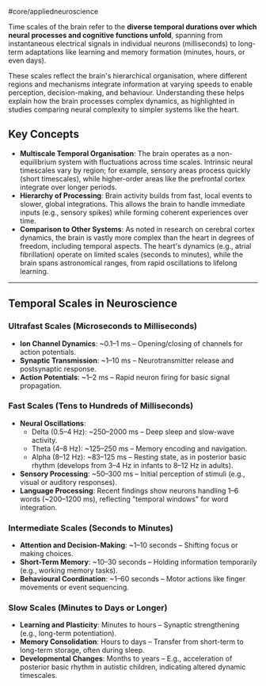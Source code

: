 #core/appliedneuroscience 

Time scales of the brain refer to the **diverse temporal durations over which neural processes and cognitive functions unfold**, spanning from instantaneous electrical signals in individual neurons (milliseconds) to long-term adaptations like learning and memory formation (minutes, hours, or even days).

These scales reflect the brain's hierarchical organisation, where different regions and mechanisms integrate information at varying speeds to enable perception, decision-making, and behaviour. Understanding these helps explain how the brain processes complex dynamics, as highlighted in studies comparing neural complexity to simpler systems like the heart.

## Key Concepts

- **Multiscale Temporal Organisation**: The brain operates as a non-equilibrium system with fluctuations across time scales. Intrinsic neural timescales vary by region; for example, sensory areas process quickly (short timescales), while higher-order areas like the prefrontal cortex integrate over longer periods.
- **Hierarchy of Processing**: Brain activity builds from fast, local events to slower, global integrations. This allows the brain to handle immediate inputs (e.g., sensory spikes) while forming coherent experiences over time.
- **Comparison to Other Systems**: As noted in research on cerebral cortex dynamics, the brain is vastly more complex than the heart in degrees of freedom, including temporal aspects. The heart's dynamics (e.g., atrial fibrillation) operate on limited scales (seconds to minutes), while the brain spans astronomical ranges, from rapid oscillations to lifelong learning.

---

## Temporal Scales in Neuroscience

### Ultrafast Scales (Microseconds to Milliseconds)

- **Ion Channel Dynamics**: ~0.1–1 ms – Opening/closing of channels for action potentials.
- **Synaptic Transmission**: ~1–10 ms – Neurotransmitter release and postsynaptic response.
- **Action Potentials**: ~1–2 ms – Rapid neuron firing for basic signal propagation.

### Fast Scales (Tens to Hundreds of Milliseconds)

- **Neural Oscillations**: 
  - Delta (0.5–4 Hz): ~250–2000 ms – Deep sleep and slow-wave activity.
  - Theta (4–8 Hz): ~125–250 ms – Memory encoding and navigation.
  - Alpha (8–12 Hz): ~83–125 ms – Resting state, as in posterior basic rhythm (develops from 3–4 Hz in infants to 8–12 Hz in adults).
- **Sensory Processing**: ~50–300 ms – Initial perception of stimuli (e.g., visual or auditory responses).
- **Language Processing**: Recent findings show neurons handling 1–6 words (~200–1200 ms), reflecting "temporal windows" for word integration.

### Intermediate Scales (Seconds to Minutes)

- **Attention and Decision-Making**: ~1–10 seconds – Shifting focus or making choices.
- **Short-Term Memory**: ~10–30 seconds – Holding information temporarily (e.g., working memory tasks).
- **Behavioural Coordination**: ~1–60 seconds – Motor actions like finger movements or event sequencing.

### Slow Scales (Minutes to Days or Longer)

- **Learning and Plasticity**: Minutes to hours – Synaptic strengthening (e.g., long-term potentiation).
- **Memory Consolidation**: Hours to days – Transfer from short-term to long-term storage, often during sleep.
- **Developmental Changes**: Months to years – E.g., acceleration of posterior basic rhythm in autistic children, indicating altered dynamic timescales.